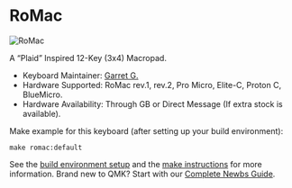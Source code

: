 
# RoMac

![RoMac](https://i.imgur.com/hAOyoqj.jpg)

A “Plaid” Inspired 12-Key (3x4) Macropad.

- Keyboard Maintainer: [Garret G.](https://github.com/TheRoyalSweatshirt)
- Hardware Supported: RoMac rev.1, rev.2, Pro Micro, Elite-C, Proton C, BlueMicro.
- Hardware Availability: Through GB or Direct Message (If extra stock is available).

Make example for this keyboard (after setting up your build environment):

    make romac:default

See the [build environment setup](https://docs.qmk.fm/#/getting_started_build_tools) and the [make instructions](https://docs.qmk.fm/#/getting_started_make_guide) for more information. Brand new to QMK? Start with our [Complete Newbs Guide](https://docs.qmk.fm/#/newbs).
